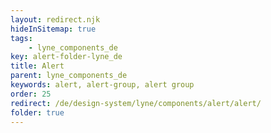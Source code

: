 ```yaml
---
layout: redirect.njk
hideInSitemap: true
tags: 
    - lyne_components_de
key: alert-folder-lyne_de
title: Alert
parent: lyne_components_de
keywords: alert, alert-group, alert group
order: 25
redirect: /de/design-system/lyne/components/alert/alert/
folder: true
---
```

